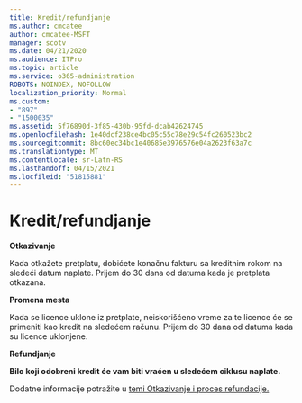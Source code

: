 ```yaml
---
title: Kredit/refundjanje
ms.author: cmcatee
author: cmcatee-MSFT
manager: scotv
ms.date: 04/21/2020
ms.audience: ITPro
ms.topic: article
ms.service: o365-administration
ROBOTS: NOINDEX, NOFOLLOW
localization_priority: Normal
ms.custom:
- "897"
- "1500035"
ms.assetid: 5f76890d-3f85-430b-95fd-dcab42624745
ms.openlocfilehash: 1e40dcf238ce4bc05c55c78e29c54fc260523bc2
ms.sourcegitcommit: 8bc60ec34bc1e40685e3976576e04a2623f63a7c
ms.translationtype: MT
ms.contentlocale: sr-Latn-RS
ms.lasthandoff: 04/15/2021
ms.locfileid: "51815881"
---
```

# <a name="creditrefund"></a>Kredit/refundjanje

**Otkazivanje**
  
Kada otkažete pretplatu, dobićete konačnu fakturu sa kreditnim rokom na sledeći datum naplate. Prijem do 30 dana od datuma kada je pretplata otkazana.
  
**Promena mesta**
  
Kada se licence uklone iz pretplate, neiskorišćeno vreme za te licence će se primeniti kao kredit na sledećem računu. Prijem do 30 dana od datuma kada su licence uklonjene.

**Refundjanje**

**Bilo koji odobreni kredit će vam biti vraćen u sledećem ciklusu naplate.**

Dodatne informacije potražite u [temi Otkazivanje i proces refundacije.](https://docs.microsoft.com/microsoft-365/commerce/subscriptions/cancel-your-subscription?view=o365-worldwide) 
